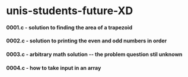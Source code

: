 # unis-students-future-XD

#### 0001.c - solution to finding the area of a trapezoid
#### 0002.c - solution to printing the even and odd numbers in order
#### 0003.c - arbitrary math solution -- the problem question stil unknown
#### 0004.c - how to take input in an array
